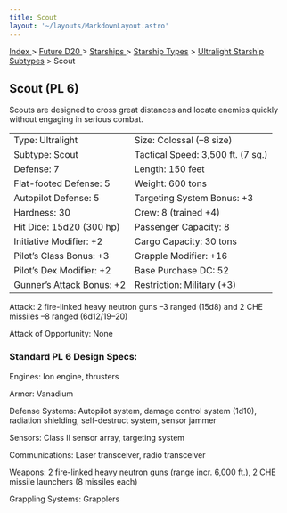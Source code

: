 ```yaml
---
title: Scout
layout: '~/layouts/MarkdownLayout.astro'
---
```


[ Index ](/) > [ Future D20 ](/future.d20.srd) > [ Starships ](/future.d20.srd/starships) > [ Starship Types](/future.d20.srd/starships/starship) > [ Ultralight Starship Subtypes](/future.d20.srd/starships/starship.types/ultralight.starship) > Scout

##  Scout (PL 6)

Scouts are designed to cross great distances and locate enemies quickly
without engaging in serious combat.


<table> <tr> <td> Type: Ultralight </td> <td> Size: Colossal (–8 size) </td> </tr> <tr class="shaded"> <td> Subtype: Scout </td> <td> Tactical Speed: 3,500 ft. (7 sq.) </td> </tr> <tr> <td> Defense: 7 </td> <td> Length: 150 feet </td> </tr> <tr class="shaded"> <td> Flat-footed Defense: 5 </td> <td> Weight: 600 tons </td> </tr> <tr> <td> Autopilot Defense: 5 </td> <td> Targeting System Bonus: +3 </td> </tr> <tr class="shaded"> <td> Hardness: 30 </td> <td> Crew: 8 (trained +4) </td> </tr> <tr> <td> Hit Dice: 15d20 (300 hp) </td> <td> Passenger Capacity: 8 </td> </tr> <tr class="shaded"> <td> Initiative Modifier: +2 </td> <td> Cargo Capacity: 30 tons </td> </tr> <tr> <td> Pilot’s Class Bonus: +3 </td> <td> Grapple Modifier: +16 </td> </tr> <tr class="shaded"> <td> Pilot’s Dex Modifier: +2 </td> <td> Base Purchase DC: 52 </td> </tr> <tr> <td> Gunner’s Attack Bonus: +2 </td> <td> Restriction: Military (+3) </td> </tr> </table>



Attack: 2 fire-linked heavy neutron guns –3 ranged (15d8) and 2 CHE missiles
–8 ranged (6d12/19–20)

Attack of Opportunity: None

###  Standard PL 6 Design Specs:

Engines: Ion engine, thrusters

Armor: Vanadium

Defense Systems: Autopilot system, damage control system (1d10), radiation
shielding, self-destruct system, sensor jammer

Sensors: Class II sensor array, targeting system

Communications: Laser transceiver, radio transceiver

Weapons: 2 fire-linked heavy neutron guns (range incr. 6,000 ft.), 2 CHE
missile launchers (8 missiles each)

Grappling Systems: Grapplers

